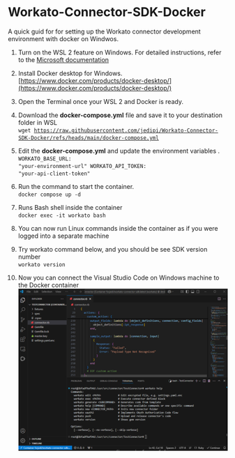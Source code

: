 # Workato-Connector-SDK-Docker
A quick guid for for setting up the Workato connector development environment with docker on Windwos.

1. Turn on the WSL 2 feature on Windows. For detailed instructions, refer to the [Microsoft documentation](https://learn.microsoft.com/en-us/windows/wsl/install)
2. Install Docker desktop for Windows. [https://www.docker.com/products/docker-desktop/](https://www.docker.com/products/docker-desktop/)
3. Open the Terminal once your WSL 2 and Docker is ready.
4. Download the **docker-compose.yml** file and save it to your destination folder in WSL <br>
<code>wget https://raw.githubusercontent.com/jedipi/Workato-Connector-SDK-Docker/refs/heads/main/docker-compose.yml</code>
5. Edit the **docker-compose.yml** and update the environment variables .<br>
<code>WORKATO_BASE_URL: "your-environment-url"
WORKATO_API_TOKEN: "your-api-client-token"</code>
6. Run the command to start the container.<br>
`
docker compose up -d
`
7. Runs Bash shell inside the container<br>
`
docker exec -it workato bash
`

8. You can now run Linux commands inside the container as if you were logged into a separate machine
9. Try workato command below, and you should be see SDK version number<br>
 `
   workato version
   `
10. Now you can connect the Visual Studio Code on Windows machine to the Docker container<br>
    ![VSCode Screenshot](https://raw.githubusercontent.com/jedipi/Workato-Connector-SDK-Docker/refs/heads/main/img.png)
